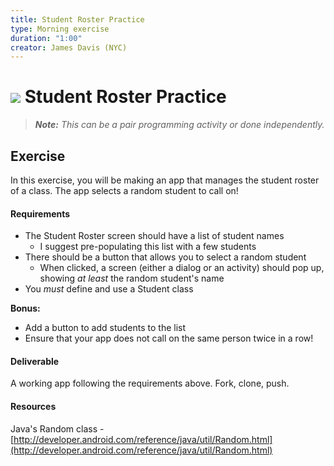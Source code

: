 ```yaml
---
title: Student Roster Practice
type: Morning exercise
duration: "1:00"
creator: James Davis (NYC)
---
```


# ![](https://ga-dash.s3.amazonaws.com/production/assets/logo-9f88ae6c9c3871690e33280fcf557f33.png) Student Roster Practice

> ***Note:*** _This can be a pair programming activity or done independently._

## Exercise

In this exercise, you will be making an app that manages the student roster of a class. The app selects a random student to call on!

#### Requirements

- The Student Roster screen should have a list of student names
  - I suggest pre-populating this list with a few students
- There should be a button that allows you to select a random student
  - When clicked, a screen (either a dialog or an activity) should pop up, showing *at least* the random student's name
- You *must* define and use a Student class

**Bonus:**
- Add a button to add students to the list
- Ensure that your app does not call on the same person twice in a row!

#### Deliverable

A working app following the requirements above. Fork, clone, push.

#### Resources

Java's Random class - [http://developer.android.com/reference/java/util/Random.html](http://developer.android.com/reference/java/util/Random.html)
